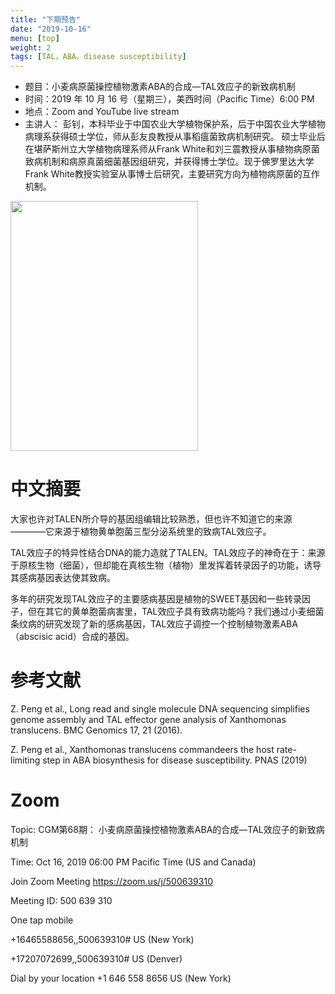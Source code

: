 ```yaml
---
title: "下期预告"
date: "2019-10-16"
menu: [top]
weight: 2
tags: [TAL，ABA，disease susceptibility]
---
```



- 题目：小麦病原菌操控植物激素ABA的合成—TAL效应子的新致病机制
- 时间：2019 年 10 月 16 号（星期三），美西时间（Pacific Time）6:00 PM
- 地点：Zoom and YouTube live stream
- 主讲人： 彭钊，本科毕业于中国农业大学植物保护系，后于中国农业大学植物病理系获得硕士学位，师从彭友良教授从事稻瘟菌致病机制研究。 硕士毕业后在堪萨斯州立大学植物病理系师从Frank White和刘三震教授从事植物病原菌致病机制和病原真菌细菌基因组研究，并获得博士学位。现于佛罗里达大学Frank White教授实验室从事博士后研究，主要研究方向为植物病原菌的互作机制。


<img src="https://imgur.com/NbHpaxE.jpg" width="300" height="400" />

# 中文摘要

大家也许对TALEN所介导的基因组编辑比较熟悉，但也许不知道它的来源————它来源于植物黄单胞菌三型分泌系统里的致病TAL效应子。

TAL效应子的特异性结合DNA的能力造就了TALEN。TAL效应子的神奇在于：来源于原核生物（细菌），但却能在真核生物（植物）里发挥着转录因子的功能，诱导其感病基因表达使其致病。

多年的研究发现TAL效应子的主要感病基因是植物的SWEET基因和一些转录因子，但在其它的黄单胞菌病害里，TAL效应子具有致病功能吗？我们通过小麦细菌条纹病的研究发现了新的感病基因，TAL效应子调控一个控制植物激素ABA（abscisic acid）合成的基因。

# 参考文献

Z. Peng et al., Long read and single molecule DNA sequencing simplifies genome assembly and TAL effector gene analysis of Xanthomonas translucens. BMC Genomics 17, 21 (2016).

Z. Peng et al., Xanthomonas translucens commandeers the host rate-limiting step in ABA biosynthesis for disease susceptibility. PNAS (2019)


# Zoom

Topic: CGM第68期： 小麦病原菌操控植物激素ABA的合成—TAL效应子的新致病机制

Time: Oct 16, 2019 06:00 PM Pacific Time (US and Canada)

Join Zoom Meeting
https://zoom.us/j/500639310

Meeting ID: 500 639 310

One tap mobile

+16465588656,,500639310# US (New York)

+17207072699,,500639310# US (Denver)

Dial by your location
        +1 646 558 8656 US (New York)
